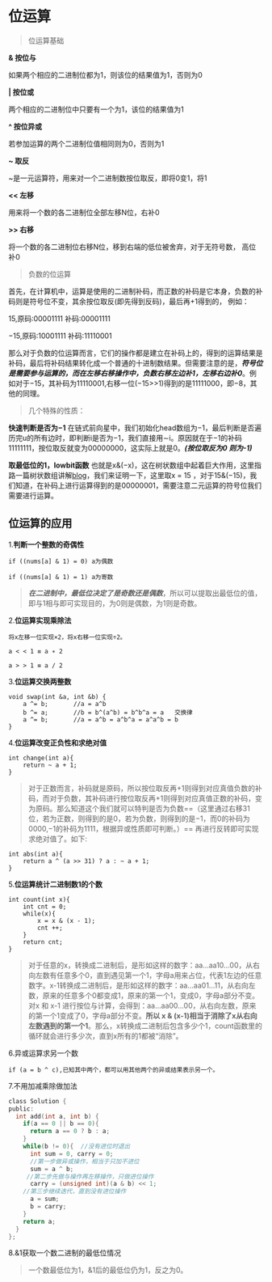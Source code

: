 # 位运算

> 位运算基础

**& 按位与**

如果两个相应的二进制位都为1，则该位的结果值为1，否则为0

**| 按位或**

两个相应的二进制位中只要有一个为1，该位的结果值为1

**^ 按位异或**

若参加运算的两个二进制位值相同则为0，否则为1

**~ 取反**

~是一元运算符，用来对一个二进制数按位取反，即将0变1，将1

**<< 左移**

用来将一个数的各二进制位全部左移N位，右补0

**>> 右移**

 将一个数的各二进制位右移N位，移到右端的低位被舍弃，对于无符号数， 高位补0

>负数的位运算

首先，在计算机中，运算是使用的二进制补码，而正数的补码是它本身，负数的补码则是符号位不变，其余按位取反(即先得到反码)，最后再+1得到的， 例如：

15,原码:00001111 补码:00001111

−15,原码:10001111 补码:11110001

那么对于负数的位运算而言，它们的操作都是建立在补码上的，得到的运算结果是补码，最后将补码结果转化成一个普通的十进制数结果。但需要注意的是，***符号位是需要参与运算的，而在左移右移操作中，负数右移左边补1，左移右边补0***。例如对于−15，其补码为11110001,右移一位(−15>>1)得到的是11111000，即−8，其他的同理。

>几个特殊的性质：

**快速判断是否为−1**
在链式前向星中，我们初始化head数组为−1，最后判断是否遍历完u的所有边时，即判断i是否为−1，我们直接用∼i。原因就在于−1的补码11111111，按位取反就变为00000000，这实际上就是0。***(按位取反为0 则为-1)***

**取最低位的1，lowbit函数**
也就是x&(−x)，这在树状数组中起着巨大作用，这里指路一篇树状数组讲解[blog](https://blog.csdn.net/hzf0701/article/details/116208699?ops_request_misc=%257B%2522request%255Fid%2522%253A%2522162212420516780264027190%2522%252C%2522scm%2522%253A%252220140713.130102334.pc%255Fblog.%2522%257D&request_id=162212420516780264027190&biz_id=0&utm_medium=distribute.pc_search_result.none-task-blog-2~blog~first_rank_v2~rank_v29-1-116208699.nonecase&utm_term=%E6%A0%91%E7%8A%B6%E6%95%B0%E7%BB%84&spm=1018.2226.3001.4450)，我们来证明一下，这里取x = 15 ，对于15&(−15)，我们知道，在补码上进行运算得到的是00000001，需要注意二元运算的符号位我们需要进行运算。

## 位运算的应用

1.**判断一个整数的奇偶性**

    if ((nums[a] & 1) = 0) a为偶数

    if ((nums[a] & 1) = 1) a为寄数

>***在二进制中，最低位决定了是奇数还是偶数***，所以可以提取出最低位的值，即与1相与即可实现目的，为0则是偶数，为1则是奇数。

2.**位运算实现乘除法**

    将x左移一位实现×2，将x右移一位实现÷2。

    a < < 1 ≡ a ∗ 2

    a > > 1 ≡ a / 2

3.**位运算交换两整数**

    void swap(int &a, int &b) {
        a ^= b;       //a = a^b
        b ^= a;       //b = b^(a^b) = b^b^a = a   交换律
        a ^= b;       //a = a^b = a^b^a = a^a^b = b
    }

4.**位运算改变正负性和求绝对值**

    int change(int a){
        return ~ a + 1;
    }

>对于正数而言，补码就是原码，所以按位取反再+1则得到对应真值负数的补码，而对于负数，其补码进行按位取反再+1则得到对应真值正数的补码，变为原码。那么知道这个我们就可以特判是否为负数==（这里通过右移31位，若为正数，则得到的是0，若为负数，则得到的是−1，而0的补码为0000,−1的补码为1111，根据异或性质即可判断。）== 再进行反转即可实现求绝对值了。如下:

    int abs(int a){
        return a ^ (a >> 31) ? a : ~ a + 1;
    }

5.**位运算统计二进制数1的个数**

    int count(int x){
        int cnt = 0;
        while(x){
            x = x & (x - 1);
            cnt ++;
        }
        return cnt;
    } 

>对于任意的x，转换成二进制后，是形如这样的数字：aa…aa10…00，从右向左数有任意多个0，直到遇见第一个1，字母a用来占位，代表1左边的任意数字。x-1转换成二进制后，是形如这样的数字：aa…aa01…11，从右向左数，原来的任意多个0都变成1，原来的第一个1，变成0，字母a部分不变。对x 和 x-1 进行按位与计算，会得到：aa…aa00…00，从右向左数，原来的第一个1变成了0，字母a部分不变。**所以 x & (x-1)相当于消除了x从右向左数遇到的第一个1**。那么，x转换成二进制后包含多少个1，count函数里的循环就会进行多少次，直到x所有的1都被“消除”。

6.异或运算求另一个数

    if (a = b ^ c),已知其中两个，都可以用其他两个的异或结果表示另一个。

7.不用加减乘除做加法

```C
class Solution {
public:
  int add(int a, int b) {
    if(a == 0 || b == 0){
      return a == 0 ? b : a;
    }
    while(b != 0){  //没有进位时退出
      int sum = 0, carry = 0;
      //第一步做异或操作，相当于只加不进位
      sum = a ^ b;
     //第二步先做与操作再左移操作，只做进位操作
      carry = (unsigned int)(a & b) << 1;
    //第三步继续迭代，直到没有进位操作
      a = sum;
      b = carry;
    }
    return a;
  }
};
```

8.&1获取一个数二进制的最低位情况

>一个数最低位为1，&1后的最低位仍为1，反之为0。
